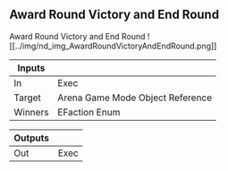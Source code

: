 ## Award Round Victory and End Round
Award Round Victory and End Round
![[../img/nd_img_AwardRoundVictoryAndEndRound.png]]

|Inputs||
|--|--|
| In | Exec |
| Target | Arena Game Mode Object Reference |
| Winners | EFaction Enum |

|Outputs||
|--|--|
| Out | Exec |
